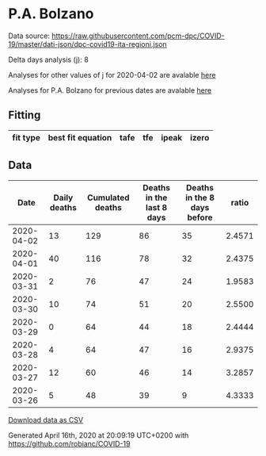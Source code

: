 # P.A. Bolzano

Data source: https://raw.githubusercontent.com/pcm-dpc/COVID-19/master/dati-json/dpc-covid19-ita-regioni.json

Delta days analysis (j): 8

Analyses for other values of j for 2020-04-02 are avalable [here](../2020-04-02/README.md)

Analyses for P.A. Bolzano for previous dates are avalable [here](../README.md)

## Fitting 
|fit type|best fit equation|tafe|tfe|ipeak|izero|
|-------|-----|--------|------|---|---|

## Data
|Date|Daily deaths|Cumulated deaths|Deaths in the last 8 days|Deaths in the 8 days before|ratio|
|----|----------|-----------|-------|--------------------|-----|
|2020-04-02|13|129|86|35|2.4571|
|2020-04-01|40|116|78|32|2.4375|
|2020-03-31|2|76|47|24|1.9583|
|2020-03-30|10|74|51|20|2.5500|
|2020-03-29|0|64|44|18|2.4444|
|2020-03-28|4|64|47|16|2.9375|
|2020-03-27|12|60|46|14|3.2857|
|2020-03-26|5|48|39|9|4.3333|

[Download data as CSV](COVID-19_p.a._bolzano_j8_2020-04-02.csv)

Generated April 16th, 2020 at 20:09:19 UTC+0200 with https://github.com/robianc/COVID-19
